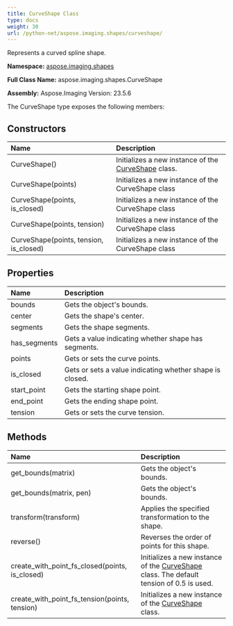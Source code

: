 ```yaml
---
title: CurveShape Class
type: docs
weight: 30
url: /python-net/aspose.imaging.shapes/curveshape/
---
```


Represents a curved spline shape.

**Namespace:** [aspose.imaging.shapes](/imaging/python-net/aspose.imaging.shapes/)

**Full Class Name:** aspose.imaging.shapes.CurveShape

**Assembly:**  Aspose.Imaging Version: 23.5.6

The CurveShape type exposes the following members:
## **Constructors**
|**Name**|**Description**|
| :- | :- |
|CurveShape()|Initializes a new instance of the [CurveShape](/imaging/python-net/aspose.imaging.shapes/curveshape/) class.|
|CurveShape(points)|Initializes a new instance of the CurveShape class|
|CurveShape(points, is_closed)|Initializes a new instance of the CurveShape class|
|CurveShape(points, tension)|Initializes a new instance of the CurveShape class|
|CurveShape(points, tension, is_closed)|Initializes a new instance of the CurveShape class|
## **Properties**
|**Name**|**Description**|
| :- | :- |
|bounds|Gets the object's bounds.|
|center|Gets the shape's center.|
|segments|Gets the shape segments.|
|has_segments|Gets a value indicating whether shape has segments.|
|points|Gets or sets the curve points.|
|is_closed|Gets or sets a value indicating whether shape is closed.|
|start_point|Gets the starting shape point.|
|end_point|Gets the ending shape point.|
|tension|Gets or sets the curve tension.|
## **Methods**
|**Name**|**Description**|
| :- | :- |
|get_bounds(matrix)|Gets the object's bounds.|
|get_bounds(matrix, pen)|Gets the object's bounds.|
|transform(transform)|Applies the specified transformation to the shape.|
|reverse()|Reverses the order of points for this shape.|
|create_with_point_fs_closed(points, is_closed)|Initializes a new instance of the [CurveShape](/imaging/python-net/aspose.imaging.shapes/curveshape/) class. The default tension of 0.5 is used.|
|create_with_point_fs_tension(points, tension)|Initializes a new instance of the [CurveShape](/imaging/python-net/aspose.imaging.shapes/curveshape/) class.|
